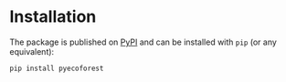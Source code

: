 # Installation

The package is published on [PyPI](https://pypi.org/project/pyecoforest/) and can be installed with `pip` (or any equivalent):

```bash
pip install pyecoforest
```
